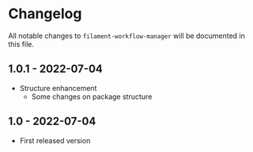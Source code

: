 # Changelog

All notable changes to `filament-workflow-manager` will be documented in this file.

## 1.0.1 - 2022-07-04

- Structure enhancement 
  - Some changes on package structure

## 1.0 - 2022-07-04

- First released version
